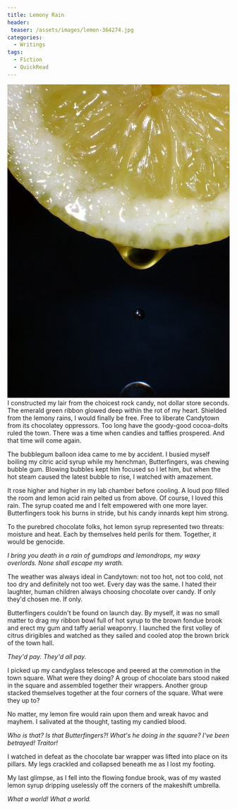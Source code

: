```yaml
---
title: Lemony Rain
header:
 teaser: /assets/images/lemon-364274.jpg
categories:
  - Writings
tags:
  - Fiction
  - QuickRead
---
```

<img src="/assets/images/lemon-364274.jpg">I constructed my lair from the choicest rock candy, not dollar store seconds. The emerald green ribbon glowed deep within the rot of my heart. Shielded from the lemony rains, I would finally be free. Free to liberate Candytown from its chocolatey oppressors. Too long have the goody-good cocoa-dolts ruled the town. There was a time when candies and taffies prospered. And that time will come again.

The bubblegum balloon idea came to me by accident. I busied myself boiling my citric acid syrup while my henchman, Butterfingers, was chewing bubble gum. Blowing bubbles kept him focused so I let him, but when the hot steam caused the latest bubble to rise, I watched with amazement.

It rose higher and higher in my lab chamber before cooling. A loud pop filled the room and lemon acid rain pelted us from above. Of course, I loved this rain. The syrup coated me and I felt empowered with one more layer. Butterfingers took his burns in stride, but his candy innards kept him strong.

To the purebred chocolate folks, hot lemon syrup represented two threats: moisture and heat. Each by themselves held perils for them. Together, it would be genocide.

*I bring you death in a rain of gumdrops and lemondrops, my waxy overlords. None shall escape my wrath.*

The weather was always ideal in Candytown: not too hot, not too cold, not too dry and definitely not too wet. Every day was the same. I hated their laughter, human children always choosing chocolate over candy. If only they'd chosen me. If only.

Butterfingers couldn't be found on launch day. By myself, it was no small matter to drag my ribbon bowl full of hot syrup to the brown fondue brook and erect my gum and taffy aerial weaponry. I launched the first volley of citrus dirigibles and watched as they sailed and cooled atop the brown brick of the town hall.

*They'd pay. They'd all pay.*

I picked up my candyglass telescope and peered at the commotion in the town square. What were they doing? A group of chocolate bars stood naked in the square and assembled together their wrappers. Another group stacked themselves together at the four corners of the square. What were they up to?

No matter, my lemon fire would rain upon them and wreak havoc and mayhem. I salivated at the thought, tasting my candied blood.

*Who is that? Is that Butterfingers?! What's he doing in the square? I've been betrayed! Traitor!*

I watched in defeat as the chocolate bar wrapper was lifted into place on its pillars. My legs crackled and collapsed beneath me as I lost my footing.

My last glimpse, as I fell into the flowing fondue brook, was of my wasted lemon syrup dripping uselessly off the corners of the makeshift umbrella.

*What a world! What a world.*